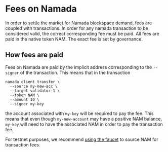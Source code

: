 # Fees on Namada

In order to settle the market for Namada blockspace demand, fees are coupled with transactions. In order for any namada transaction to be considered valid, the correct corresponding fee must be paid. All fees are paid in the native token NAM. The exact fee is set by governance.

## How fees are paid

Fees on Namada are paid by the implicit address corresponding to the `--signer` of the transaction. This means that in the transaction 
```shell
namada client transfer \
  --source my-new-acc \
  --target validator-1 \
  --token NAM \
  --amount 10 \
  --signer my-key
```

the account associated with `my-key` will be required to pay the fee. This means that even though `my-new-account` may have a positive NAM balance, `my-key` will need to have the associated NAM in order to pay the transaction fee.

For testnet purposes, we recommend [using the faucet](../introduction/testnets/pow.md) to source NAM for transaction fees.
